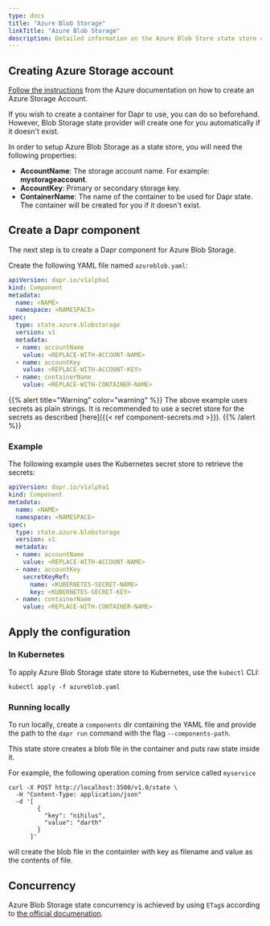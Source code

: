 ```yaml
---
type: docs
title: "Azure Blob Storage"
linkTitle: "Azure Blob Storage"
description: Detailed information on the Azure Blob Store state store component
---
```


## Creating Azure Storage account

[Follow the instructions](https://docs.microsoft.com/en-us/azure/storage/common/storage-account-create?tabs=azure-portal) from the Azure documentation on how to create an Azure Storage Account.

If you wish to create a container for Dapr to use, you can do so beforehand. However, Blob Storage state provider will create one for you automatically if it doesn't exist.

In order to setup Azure Blob Storage as a state store, you will need the following properties:
- **AccountName**: The storage account name. For example: **mystorageaccount**.
- **AccountKey**: Primary or secondary storage key.
- **ContainerName**: The name of the container to be used for Dapr state. The container will be created for you if it doesn't exist.

## Create a Dapr component

The next step is to create a Dapr component for Azure Blob Storage.

Create the following YAML file named `azureblob.yaml`:

```yaml
apiVersion: dapr.io/v1alpha1
kind: Component
metadata:
  name: <NAME>
  namespace: <NAMESPACE>
spec:
  type: state.azure.blobstorage
  version: v1
  metadata:
  - name: accountName
    value: <REPLACE-WITH-ACCOUNT-NAME>
  - name: accountKey
    value: <REPLACE-WITH-ACCOUNT-KEY>
  - name: containerName
    value: <REPLACE-WITH-CONTAINER-NAME>
```

{{% alert title="Warning" color="warning" %}}
The above example uses secrets as plain strings. It is recommended to use a secret store for the secrets as described [here]({{< ref component-secrets.md >}}).
{{% /alert %}}

### Example

The following example uses the Kubernetes secret store to retrieve the secrets:

```yaml
apiVersion: dapr.io/v1alpha1
kind: Component
metadata:
  name: <NAME>
  namespace: <NAMESPACE>
spec:
  type: state.azure.blobstorage
  version: v1
  metadata:
  - name: accountName
    value: <REPLACE-WITH-ACCOUNT-NAME>
  - name: accountKey
    secretKeyRef:
      name: <KUBERNETES-SECRET-NAME>
      key: <KUBERNETES-SECRET-KEY>
  - name: containerName
    value: <REPLACE-WITH-CONTAINER-NAME>
```

## Apply the configuration

### In Kubernetes

To apply Azure Blob Storage state store to Kubernetes, use the `kubectl` CLI:

```
kubectl apply -f azureblob.yaml
```

### Running locally

To run locally, create a `components` dir containing the YAML file and provide the path to the `dapr run` command with the flag `--components-path`.

This state store creates a blob file in the container and puts raw state inside it.

For example, the following operation coming from service called `myservice`

```shell
curl -X POST http://localhost:3500/v1.0/state \
  -H "Content-Type: application/json"
  -d '[
        {
          "key": "nihilus",
          "value": "darth"
        }
      ]'
```

will create the blob file in the containter with key as filename and value as the contents of file.

## Concurrency

Azure Blob Storage state concurrency is achieved by using `ETag`s according to [the official documenation](https://docs.microsoft.com/en-us/azure/storage/common/storage-concurrency#managing-concurrency-in-blob-storage).

